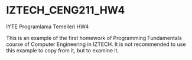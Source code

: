 # IZTECH_CENG211_HW4
IYTE Programlama Temelleri HW4

This is an example of the first homework of Programming Fundamentals course of Computer Engineering in IZTECH. It is not recommended to use this example to copy from it, but to examine it.
